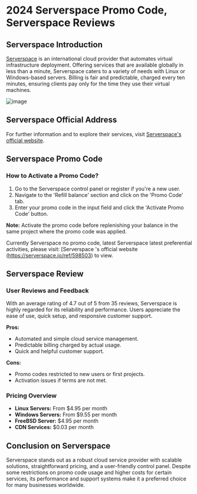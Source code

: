 # 2024 Serverspace Promo Code, Serverspace Reviews

## Serverspace Introduction
[Serverspace](https://serverspace.io/ref/598503) is an international cloud provider that automates virtual infrastructure deployment.    Offering services that are available globally in less than a minute, Serverspace caters to a variety of needs with Linux or Windows-based servers.    Billing is fair and predictable, charged every ten minutes, ensuring clients pay only for the time they use their virtual machines.

![image](https://github.com/ezggfawiq/Serverspace/assets/158244222/1bfb103e-ca88-49a0-a17d-80a61c20faf1)

## Serverspace Official Address
For further information and to explore their services, visit [Serverspace's official website](https://serverspace.io/ref/598503).

## Serverspace Promo Code
### How to Activate a Promo Code?
1.    Go to the Serverspace control panel or register if you're a new user.
2.    Navigate to the 'Refill balance' section and click on the 'Promo Code' tab.
3.    Enter your promo code in the input field and click the 'Activate Promo Code' button.

**Note:** Activate the promo code before replenishing your balance in the same project where the promo code was applied.

Currently Serverspace no promo code, latest Serverspace latest preferential activities, please visit: [Serverspace 's official website (https://serverspace.io/ref/598503) to view.

## Serverspace Review
### User Reviews and Feedback
With an average rating of 4.7 out of 5 from 35 reviews, Serverspace is highly regarded for its reliability and performance.    Users appreciate the ease of use, quick setup, and responsive customer support.

**Pros:**
- Automated and simple cloud service management.
- Predictable billing charged by actual usage.
- Quick and helpful customer support.

**Cons:**
- Promo codes restricted to new users or first projects.
- Activation issues if terms are not met.

### Pricing Overview
- **Linux Servers:** From $4.95 per month
- **Windows Servers:** From $9.55 per month
- **FreeBSD Server:** $4.95 per month
- **CDN Services:** $0.03 per month

## Conclusion on Serverspace
Serverspace stands out as a robust cloud service provider with scalable solutions, straightforward pricing, and a user-friendly control panel.    Despite some restrictions on promo code usage and higher costs for certain services, its performance and support systems make it a preferred choice for many businesses worldwide.
